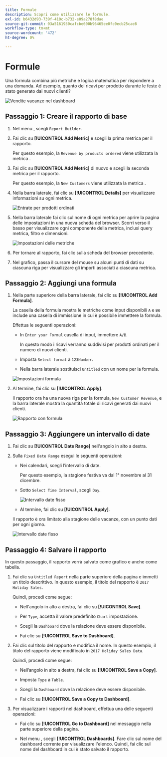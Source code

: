 ```yaml
---
title: Formule
description: Scopri come utilizzare le formule.
exl-id: b6432d93-739f-410c-b732-e09a278f8dae
source-git-commit: 03a5161930cafcbe600b96465ee0fc0ecb25cae8
workflow-type: tm+mt
source-wordcount: '472'
ht-degree: 0%

---
```


# Formule

Una formula combina più metriche e logica matematica per rispondere a una domanda. Ad esempio, quanto dei ricavi per prodotto durante le feste è stato generato dai nuovi clienti?

![Vendite vacanze nel dashboard](../../assets/magento-bi-report-builder-revenue-by-products-formula-report-holiday-sales-dashboard.png)

## Passaggio 1: Creare il rapporto di base

1. Nel menu , scegli `Report Builder`.

1. Fai clic su **[!UICONTROL Add Metric]** e scegli la prima metrica per il rapporto.

   Per questo esempio, la `Revenue by products ordered` viene utilizzata la metrica .

1. Fai clic su **[!UICONTROL Add Metric]** di nuovo e scegli la seconda metrica per il rapporto.

   Per questo esempio, la `New Customers` viene utilizzata la metrica .

1. Nella barra laterale, fai clic su **[!UICONTROL Details]** per visualizzare informazioni su ogni metrica.

   ![Entrate per prodotti ordinati](../../assets/magento-bi-report-builder-revenue-by-products.png)

1. Nella barra laterale fai clic sul nome di ogni metrica per aprire la pagina delle impostazioni in una nuova scheda del browser. Scorri verso il basso per visualizzare ogni componente della metrica, inclusi query metrica, filtro e dimensioni.

   ![Impostazioni delle metriche](../../assets/magento-bi-report-builder-revenue-by-products-metric-detail.png)

1. Per tornare al rapporto, fai clic sulla scheda del browser precedente.

1. Nel grafico, passa il cursore del mouse su alcuni punti di dati su ciascuna riga per visualizzare gli importi associati a ciascuna metrica.

## Passaggio 2: Aggiungi una formula

1. Nella parte superiore della barra laterale, fai clic su **[!UICONTROL Add Formula]**.

   La casella della formula mostra le metriche come input disponibili `A` e `B`e include una casella di immissione in cui è possibile immettere la formula.

   Effettua le seguenti operazioni:

   * In `Enter your Formul` casella di input, immettere `A/B`.

      In questo modo i ricavi verranno suddivisi per prodotti ordinati per il numero di nuovi clienti.

   * Imposta `Select format` a `123Number`.

   * Nella barra laterale sostituisci `Untitled` con un nome per la formula.

   ![Impostazioni formula](../../assets/magento-bi-report-builder-revenue-by-products-add-formula-detail.png)

1. Al termine, fai clic su **[!UICONTROL Apply]**.

   Il rapporto ora ha una nuova riga per la formula, `New Customer Revenue`, e la barra laterale mostra la quantità totale di ricavi generati dai nuovi clienti.

   ![Rapporto con formula](../../assets/magento-bi-report-builder-revenue-by-products-formula-report.png)

## Passaggio 3: Aggiungere un intervallo di date

1. Fai clic su **[!UICONTROL Date Range]** nell&#39;angolo in alto a destra.

1. Sulla `Fixed Date Range` esegui le seguenti operazioni:

   * Nei calendari, scegli l’intervallo di date.

      Per questo esempio, la stagione festiva va dal 1° novembre al 31 dicembre.

   * Sotto `Select Time Interval`, scegli `Day`.

      ![Intervallo date fisso](../../assets/magento-bi-report-builder-revenue-by-products-formula-report-fixed-date-range.png)

   * Al termine, fai clic su **[!UICONTROL Apply]**.

   Il rapporto è ora limitato alla stagione delle vacanze, con un punto dati per ogni giorno.

   ![Intervallo date fisso](../../assets/magento-bi-report-builder-revenue-by-products-formula-report-fixed-date-range-report.png)

## Passaggio 4: Salvare il rapporto

In questo passaggio, il rapporto verrà salvato come grafico e anche come tabella.

1. Fai clic su `Untitled Report` nella parte superiore della pagina e immetti un titolo descrittivo. In questo esempio, il titolo del rapporto è `2017 Holiday Sales`.

   Quindi, procedi come segue:

   * Nell&#39;angolo in alto a destra, fai clic su **[!UICONTROL Save]**.

   * Per `Type`, accetta il valore predefinito `Chart` impostazione.

   * Scegli la `Dashboard` dove la relazione deve essere disponibile.

   * Fai clic su **[!UICONTROL Save to Dashboard]**.

1. Fai clic sul titolo del rapporto e modifica il nome. In questo esempio, il titolo del rapporto viene modificato in `2017 Holiday Sales Data`.

   Quindi, procedi come segue:

   * Nell’angolo in alto a destra, fai clic su **[!UICONTROL Save a Copy]**.

   * Imposta `Type` a `Table`.

   * Scegli la `Dashboard` dove la relazione deve essere disponibile.

   * Fai clic su **[!UICONTROL Save a Copy to Dashboard]**.

1. Per visualizzare i rapporti nel dashboard, effettua una delle seguenti operazioni:

   * Fai clic su **[!UICONTROL Go to Dashboard]** nel messaggio nella parte superiore della pagina.

   * Nel menu , scegli **[!UICONTROL Dashboards]**. Fare clic sul nome del dashboard corrente per visualizzare l&#39;elenco. Quindi, fai clic sul nome del dashboard in cui è stato salvato il rapporto.
